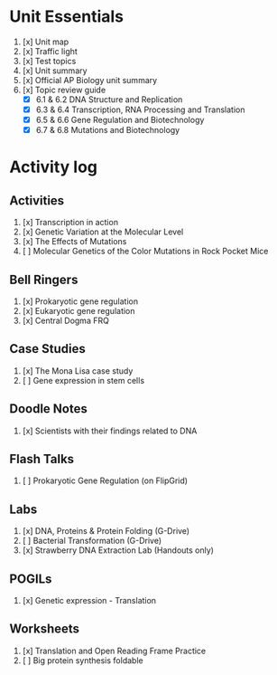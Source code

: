 # Unit Essentials
1. [x] Unit map
2. [x] Traffic light
3. [x] Test topics
4. [x] Unit summary
5. [x] Official AP Biology unit summary
6. [x] Topic review guide  
	- [x] 6.1 & 6.2 DNA Structure and Replication  
	- [x] 6.3 & 6.4 Transcription, RNA Processing and Translation  
	- [x] 6.5 & 6.6 Gene Regulation and Biotechnology  
	- [x] 6.7 & 6.8 Mutations and Biotechnology

# Activity log
## Activities
1. [x] Transcription in action
2. [x] Genetic Variation at the Molecular Level
3. [x] The Effects of Mutations
4. [ ] Molecular Genetics of the Color Mutations in Rock Pocket Mice

## Bell Ringers
1. [x] Prokaryotic gene regulation
2. [x] Eukaryotic gene regulation
3. [x] Central Dogma FRQ

## Case Studies
1. [x] The Mona Lisa case study
2. [ ] Gene expression in stem cells

## Doodle Notes
1. [x] Scientists with their findings related to DNA

## Flash Talks
1. [ ] Prokaryotic Gene Regulation (on FlipGrid)

## Labs
1. [x] DNA, Proteins & Protein Folding (G-Drive)
2. [ ] Bacterial Transformation (G-Drive)
3. [x] Strawberry DNA Extraction Lab (Handouts only)

## POGILs
1. [x] Genetic expression - Translation

## Worksheets
1. [x] Translation and Open Reading Frame Practice
2. [ ] Big protein synthesis foldable
